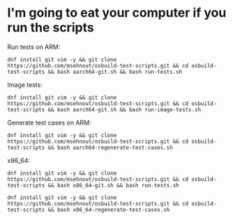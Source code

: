 # I'm going to eat your computer if you run the scripts

Run tests on ARM:
```
dnf install git vim -y && git clone https://github.com/msehnout/osbuild-test-scripts.git && cd osbuild-test-scripts && bash aarch64-git.sh && bash run-tests.sh
```
Image tests:
```
dnf install git vim -y && git clone https://github.com/msehnout/osbuild-test-scripts.git && cd osbuild-test-scripts && bash aarch64-git.sh && bash run-image-tests.sh
```
Generate test cases on ARM:
```
dnf install git vim -y && git clone https://github.com/msehnout/osbuild-test-scripts.git && cd osbuild-test-scripts && bash aarch64-regenerate-test-cases.sh
```

x86\_64:

```
dnf install git vim -y && git clone https://github.com/msehnout/osbuild-test-scripts.git && cd osbuild-test-scripts && bash x86_64-git.sh && bash run-tests.sh
```
```
dnf install git vim -y && git clone https://github.com/msehnout/osbuild-test-scripts.git && cd osbuild-test-scripts && bash x86_64-regenerate-test-cases.sh
```
